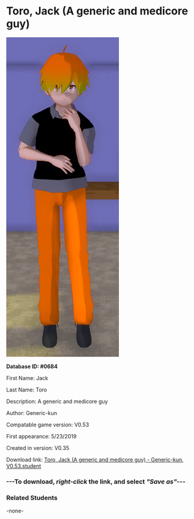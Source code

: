 # Toro, Jack (A generic and medicore guy)

<img src="../../Files/Images/Toro, Jack (A generic and medicore guy).png" title="Toro, Jack (A generic and medicore guy) - Generic-kun, V0.53">

**Database ID: #0684**

First Name: Jack

Last Name: Toro

Description: A generic and medicore guy

Author: Generic-kun

Compatable game version: V0.53

First appearance: 5/23/2019

Created in version: V0.35

Download link: <a href="https://raw.githubusercontent.com/Arbiter1223/Daigaku-Gurashi-Custom-Students/master/Files/Student%20Files/Toro%2C%20Jack%20(A%20generic%20and%20medicore%20guy)%20-%20Generic-kun%2C%20V0.53.student">Toro, Jack (A generic and medicore guy) - Generic-kun, V0.53.student</a>

### ---**To download, _right-click_ the link, and select _"Save as"_**---

### Related Students

-none-
